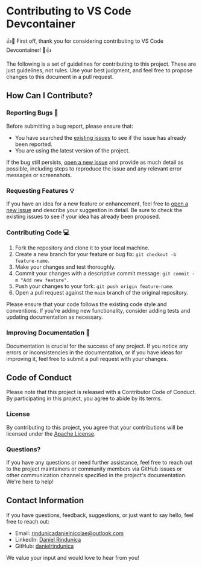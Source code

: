 # Contributing to VS Code Devcontainer

👍🎉 First off, thank you for considering contributing to VS Code Devcontainer! 🎉👍

The following is a set of guidelines for contributing to this project. These are just guidelines, not rules. Use your best judgment, and feel free to propose changes to this document in a pull request.

## How Can I Contribute?

### Reporting Bugs 🐛

Before submitting a bug report, please ensure that:

- You have searched the [existing issues](https://github.com/danielrindunica/vscode-devcontainer/issues) to see if the issue has already been reported.
- You are using the latest version of the project.

If the bug still persists, [open a new issue](https://github.com/danielrindunica/vscode-devcontainer/issues/new) and provide as much detail as possible, including steps to reproduce the issue and any relevant error messages or screenshots.

### Requesting Features 💡

If you have an idea for a new feature or enhancement, feel free to [open a new issue](https://github.com/danielrindunica/vscode-devcontainer/issues/new) and describe your suggestion in detail. Be sure to check the existing issues to see if your idea has already been proposed.

### Contributing Code 💻

1. Fork the repository and clone it to your local machine.
2. Create a new branch for your feature or bug fix: `git checkout -b feature-name`.
3. Make your changes and test thoroughly.
4. Commit your changes with a descriptive commit message: `git commit -m "Add new feature"`.
5. Push your changes to your fork: `git push origin feature-name`.
6. Open a pull request against the `main` branch of the original repository.

Please ensure that your code follows the existing code style and conventions. If you're adding new functionality, consider adding tests and updating documentation as necessary.

### Improving Documentation 📖

Documentation is crucial for the success of any project. If you notice any errors or inconsistencies in the documentation, or if you have ideas for improving it, feel free to submit a pull request with your changes.

## Code of Conduct

Please note that this project is released with a Contributor Code of Conduct. By participating in this project, you agree to abide by its terms.

### License

By contributing to this project, you agree that your contributions will be licensed under the [Apache License](LICENSE).

### Questions?

If you have any questions or need further assistance, feel free to reach out to the project maintainers or community members via GitHub issues or other communication channels specified in the project's documentation. We're here to help!

## Contact Information

If you have questions, feedback, suggestions, or just want to say hello, feel free to reach out:

- Email: [rindunicadanielnicolae@outlook.com](mailto:rindunicadanielnicolae@outlook.com)
- LinkedIn: [Daniel Rindunica](https://www.linkedin.com/in/danielrindunica/)
- GitHub: [danielrindunica](https://github.com/danielrindunica)

We value your input and would love to hear from you!
